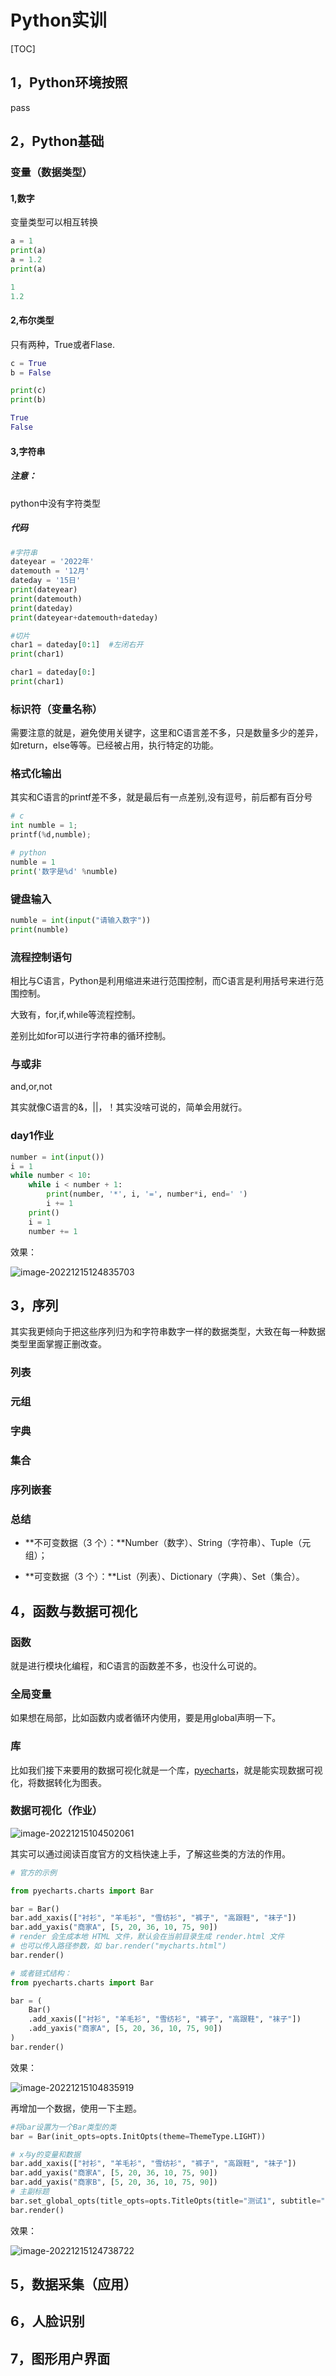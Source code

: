 # Python实训



[TOC]

## 1，Python环境按照

pass

## 2，Python基础

### 变量（数据类型）

#### 1,数字

变量类型可以相互转换

```python
a = 1   
print(a)
a = 1.2
print(a)

1
1.2
```



#### 2,布尔类型

只有两种，True或者Flase.

```python
c = True
b = False

print(c)
print(b)

True
False
```



#### 3,字符串

##### **注意：**

python中没有字符类型

##### 代码

```python
#字符串
dateyear = '2022年'
datemouth = '12月'
dateday = '15日'
print(dateyear)
print(datemouth)
print(dateday)
print(dateyear+datemouth+dateday)

#切片
char1 = dateday[0:1]  #左闭右开
print(char1)

char1 = dateday[0:]
print(char1)
```



### 标识符（变量名称）

需要注意的就是，避免使用关键字，这里和C语言差不多，只是数量多少的差异，如return，else等等。已经被占用，执行特定的功能。



### 格式化输出

其实和C语言的printf差不多，就是最后有一点差别,没有逗号，前后都有百分号

```python
# c
int numble = 1;
printf(%d,numble);

# python
numble = 1
print('数字是%d' %numble)
```



### 键盘输入

```python
numble = int(input("请输入数字"))
print(numble)
```



### 流程控制语句

相比与C语言，Python是利用缩进来进行范围控制，而C语言是利用括号来进行范围控制。

大致有，for,if,while等流程控制。

差别比如for可以进行字符串的循环控制。

### 与或非

and,or,not

其实就像C语言的&，||，！其实没啥可说的，简单会用就行。

### day1作业

```python
number = int(input())
i = 1
while number < 10:
    while i < number + 1:
        print(number, '*', i, '=', number*i, end=' ')
        i += 1
    print()
    i = 1
    number += 1
```

效果：

![image-20221215124835703](../../../图片/image-20221215124835703.png)

## 3，序列

其实我更倾向于把这些序列归为和字符串数字一样的数据类型，大致在每一种数据类型里面掌握正删改查。

### 列表



### 元组



### 字典



### 集合



### 序列嵌套



### 总结

- **不可变数据（3 个）：**Number（数字）、String（字符串）、Tuple（元组）；

- **可变数据（3 个）：**List（列表）、Dictionary（字典）、Set（集合）。

  

## 4，函数与数据可视化

### 函数

就是进行模块化编程，和C语言的函数差不多，也没什么可说的。

### 全局变量

如果想在局部，比如函数内或者循环内使用，要是用global声明一下。

### 库

比如我们接下来要用的数据可视化就是一个库，[pyecharts](https://pyecharts.org/)，就是能实现数据可视化，将数据转化为图表。



### 数据可视化（作业）

![image-20221215104502061](../../../图片/image-20221215104502061.png)

其实可以通过阅读百度官方的文档快速上手，了解这些类的方法的作用。

```python
# 官方的示例

from pyecharts.charts import Bar

bar = Bar()
bar.add_xaxis(["衬衫", "羊毛衫", "雪纺衫", "裤子", "高跟鞋", "袜子"])
bar.add_yaxis("商家A", [5, 20, 36, 10, 75, 90])
# render 会生成本地 HTML 文件，默认会在当前目录生成 render.html 文件
# 也可以传入路径参数，如 bar.render("mycharts.html")
bar.render()

# 或者链式结构：
from pyecharts.charts import Bar

bar = (
    Bar()
    .add_xaxis(["衬衫", "羊毛衫", "雪纺衫", "裤子", "高跟鞋", "袜子"])
    .add_yaxis("商家A", [5, 20, 36, 10, 75, 90])
)
bar.render()

```



效果：

![image-20221215104835919](../../../图片/image-20221215104835919.png)

再增加一个数据，使用一下主题。

```python
#将bar设置为一个Bar类型的类
bar = Bar(init_opts=opts.InitOpts(theme=ThemeType.LIGHT))

# x与y的变量和数据
bar.add_xaxis(["衬衫", "羊毛衫", "雪纺衫", "裤子", "高跟鞋", "袜子"])
bar.add_yaxis("商家A", [5, 20, 36, 10, 75, 90])
bar.add_yaxis("商家B", [5, 20, 36, 10, 75, 90])
# 主副标题
bar.set_global_opts(title_opts=opts.TitleOpts(title="测试1", subtitle="测试2"))
bar.render()
```



效果：

![image-20221215124738722](../../../图片/image-20221215124738722.png)









## 5，数据采集（应用）





## 6，人脸识别





## 7，图形用户界面

